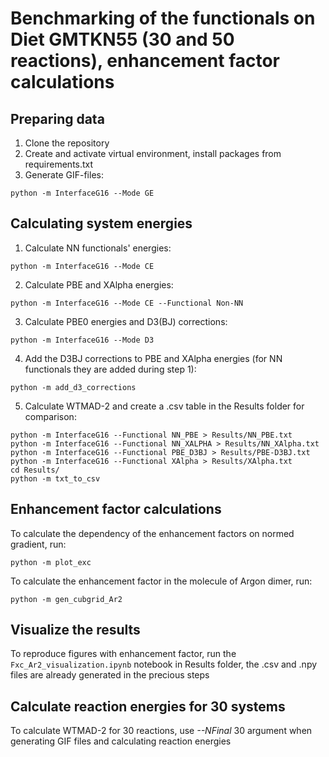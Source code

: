# Benchmarking of the functionals on Diet GMTKN55 (30 and 50 reactions), enhancement factor calculations


## Preparing data

1) Clone the repository
2) Create and activate virtual environment, install packages from requirements.txt
3) Generate GIF-files:
```
python -m InterfaceG16 --Mode GE
```

## Calculating system energies
1) Calculate NN functionals' energies:
```
python -m InterfaceG16 --Mode CE
```

2) Calculate PBE and XAlpha energies:

```
python -m InterfaceG16 --Mode CE --Functional Non-NN
```
3) Calculate PBE0 energies and D3(BJ) corrections:
```
python -m InterfaceG16 --Mode D3
```

4) Add the D3BJ corrections to PBE and XAlpha energies (for NN functionals they are added during step 1):

```
python -m add_d3_corrections
```

5) Calculate WTMAD-2 and create a .csv table in the Results folder for comparison:
```
python -m InterfaceG16 --Functional NN_PBE > Results/NN_PBE.txt
python -m InterfaceG16 --Functional NN_XALPHA > Results/NN_XAlpha.txt
python -m InterfaceG16 --Functional PBE_D3BJ > Results/PBE-D3BJ.txt
python -m InterfaceG16 --Functional XAlpha > Results/XAlpha.txt
cd Results/
python -m txt_to_csv
```

## Enhancement factor calculations
To calculate the dependency of the enhancement factors on normed gradient, run:
```
python -m plot_exc
```

To calculate the enhancement factor in the molecule of Argon dimer, run:
```
python -m gen_cubgrid_Ar2
```

## Visualize the results
To reproduce figures with enhancement factor, run the `Fxc_Ar2_visualization.ipynb` notebook in Results folder, the .csv and .npy files are already generated in the precious steps

## Calculate reaction energies for 30 systems
To calculate WTMAD-2 for 30 reactions, use *--NFinal* 30 argument when generating GIF files and calculating reaction energies
